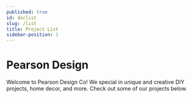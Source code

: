 ```yaml
---
published: true
id: doclist
slug: /list
title: Project List
sidebar-position: 1
---
```

# Pearson Design

Welcome to Pearson Design Co!  We special in unique and creative DIY projects, home decor, and more.  Check out some of our projects below.
